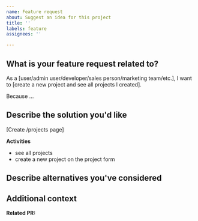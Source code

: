 ```yaml
---
name: Feature request
about: Suggest an idea for this project
title: ''
labels: feature
assignees: ''

---
```


## What is your feature request related to?
As a [user/admin user/developer/sales person/marketing team/etc.], I want to [create a new project and see all projects I created].

Because ...

## Describe the solution you'd like
[Create /projects page]

**Activities**
- see all projects
- create a new project on the project form

## Describe alternatives you've considered

## Additional context

**Related PR:**
